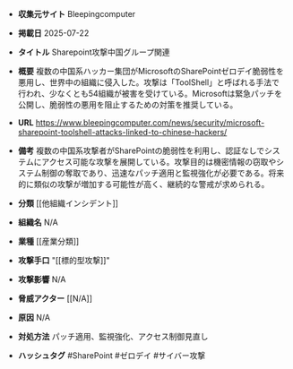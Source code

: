 - **収集元サイト**
Bleepingcomputer

- **掲載日**
2025-07-22

- **タイトル**
Sharepoint攻撃中国グループ関連

- **概要**
複数の中国系ハッカー集団がMicrosoftのSharePointゼロデイ脆弱性を悪用し、世界中の組織に侵入した。攻撃は「ToolShell」と呼ばれる手法で行われ、少なくとも54組織が被害を受けている。Microsoftは緊急パッチを公開し、脆弱性の悪用を阻止するための対策を推奨している。

- **URL**
https://www.bleepingcomputer.com/news/security/microsoft-sharepoint-toolshell-attacks-linked-to-chinese-hackers/

- **備考**
複数の中国系攻撃者がSharePointの脆弱性を利用し、認証なしでシステムにアクセス可能な攻撃を展開している。攻撃目的は機密情報の窃取やシステム制御の奪取であり、迅速なパッチ適用と監視強化が必要である。将来的に類似の攻撃が増加する可能性が高く、継続的な警戒が求められる。

- **分類**
[[他組織インシデント]]

- **組織名**
N/A

- **業種**
[[産業分類]]

- **攻撃手口**
"[[標的型攻撃]]"

- **攻撃影響**
N/A

- **脅威アクター**
[[N/A]]

- **原因**
N/A

- **対処方法**
パッチ適用、監視強化、アクセス制御見直し

- **ハッシュタグ**
#SharePoint #ゼロデイ #サイバー攻撃
